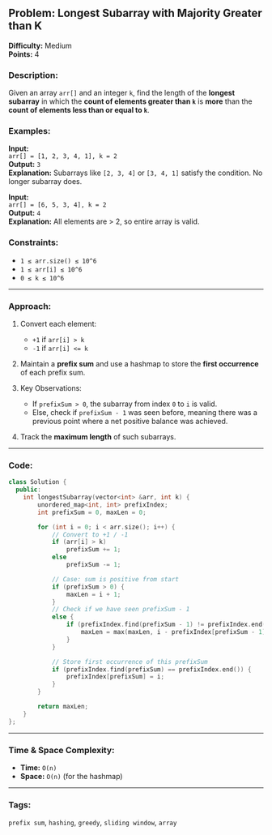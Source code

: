 ## Problem: Longest Subarray with Majority Greater than K

**Difficulty:** Medium  
**Points:** 4

### Description:
Given an array `arr[]` and an integer `k`, find the length of the **longest subarray** in which the **count of elements greater than `k`** is **more** than the **count of elements less than or equal to `k`**.

### Examples:

**Input:**  
`arr[] = [1, 2, 3, 4, 1], k = 2`  
**Output:** `3`  
**Explanation:** Subarrays like `[2, 3, 4]` or `[3, 4, 1]` satisfy the condition. No longer subarray does.

**Input:**  
`arr[] = [6, 5, 3, 4], k = 2`  
**Output:** `4`  
**Explanation:** All elements are > 2, so entire array is valid.

### Constraints:
- `1 ≤ arr.size() ≤ 10^6`
- `1 ≤ arr[i] ≤ 10^6`
- `0 ≤ k ≤ 10^6`

---

### Approach:
1. Convert each element:
   - `+1` if `arr[i] > k`
   - `-1` if `arr[i] <= k`

2. Maintain a **prefix sum** and use a hashmap to store the **first occurrence** of each prefix sum.

3. Key Observations:
   - If `prefixSum > 0`, the subarray from index `0` to `i` is valid.
   - Else, check if `prefixSum - 1` was seen before, meaning there was a previous point where a net positive balance was achieved.

4. Track the **maximum length** of such subarrays.

---

### Code:
```cpp
class Solution {
  public:
    int longestSubarray(vector<int> &arr, int k) {
        unordered_map<int, int> prefixIndex;
        int prefixSum = 0, maxLen = 0;

        for (int i = 0; i < arr.size(); i++) {
            // Convert to +1 / -1
            if (arr[i] > k)
                prefixSum += 1;
            else
                prefixSum -= 1;

            // Case: sum is positive from start
            if (prefixSum > 0) {
                maxLen = i + 1;
            } 
            // Check if we have seen prefixSum - 1
            else {
                if (prefixIndex.find(prefixSum - 1) != prefixIndex.end()) {
                    maxLen = max(maxLen, i - prefixIndex[prefixSum - 1]);
                }
            }

            // Store first occurrence of this prefixSum
            if (prefixIndex.find(prefixSum) == prefixIndex.end()) {
                prefixIndex[prefixSum] = i;
            }
        }

        return maxLen;
    }
};
```

---

### Time & Space Complexity:
- **Time:** `O(n)`  
- **Space:** `O(n)` (for the hashmap)

---

### Tags:
`prefix sum`, `hashing`, `greedy`, `sliding window`, `array`
